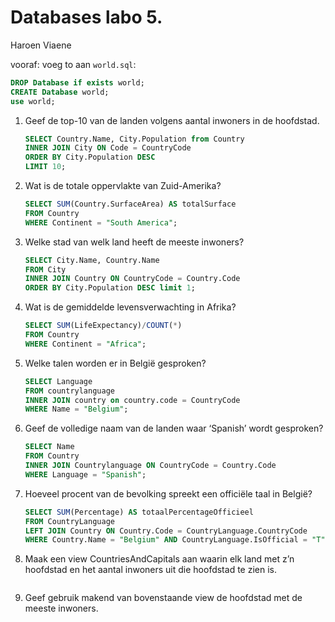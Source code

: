Databases labo 5.
=================

Haroen Viaene

vooraf: voeg to aan `world.sql`:

```SQL
DROP Database if exists world;
CREATE Database world;
use world;
```


1. Geef de top-10 van de landen volgens aantal inwoners in de hoofdstad.

    ```SQL
    SELECT Country.Name, City.Population from Country
    INNER JOIN City ON Code = CountryCode
    ORDER BY City.Population DESC
    LIMIT 10;
    ```

2. Wat is de totale oppervlakte van Zuid-Amerika?

    ```SQL
    SELECT SUM(Country.SurfaceArea) AS totalSurface
    FROM Country
    WHERE Continent = "South America";
    ```


3. Welke stad van welk land heeft de meeste inwoners?

    ```SQL
    SELECT City.Name, Country.Name
    FROM City
    INNER JOIN Country ON CountryCode = Country.Code
    ORDER BY City.Population DESC limit 1;
    ```

4. Wat is de gemiddelde levensverwachting in Afrika?

    ```SQL
    SELECT SUM(LifeExpectancy)/COUNT(*)
    FROM Country
    WHERE Continent = "Africa";
    ```

5. Welke talen worden er in België gesproken?

    ```SQL
    SELECT Language
    FROM countrylanguage
    INNER JOIN country on country.code = CountryCode
    WHERE Name = "Belgium";
    ```

6. Geef de volledige naam van de landen waar ‘Spanish’ wordt gesproken?

    ```SQL
    SELECT Name
    FROM Country
    INNER JOIN Countrylanguage ON CountryCode = Country.Code
    WHERE Language = "Spanish";
    ```

7. Hoeveel procent van de bevolking spreekt een officiële taal in België?

    ```SQL
    SELECT SUM(Percentage) AS totaalPercentageOfficieel
    FROM CountryLanguage
    LEFT JOIN Country ON Country.Code = CountryLanguage.CountryCode
    WHERE Country.Name = "Belgium" AND CountryLanguage.IsOfficial = "T";
    ```

8. Maak een view CountriesAndCapitals aan waarin elk land met z’n hoofdstad en het aantal inwoners uit die hoofdstad te zien is.

    ```SQL
    ```

9. Geef gebruik makend van bovenstaande view de hoofdstad met de meeste inwoners.

    ```SQL
    ```

